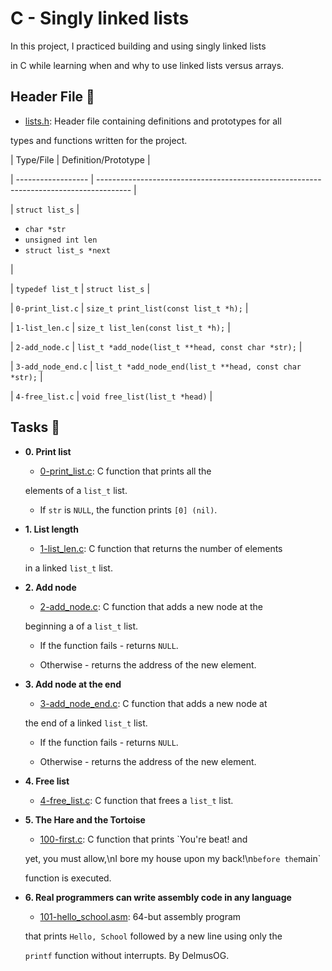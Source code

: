 # C - Singly linked lists



In this project, I practiced building and using singly linked lists

in C while learning when and why to use linked lists versus arrays.



## Header File :file_folder:



* [lists.h](./lists.h): Header file containing definitions and prototypes for all

types and functions written for the project.



| Type/File          | Definition/Prototype                                                                   |

| ------------------ | -------------------------------------------------------------------------------------- |

| `struct list_s`    | <ul><li>`char *str`</li><li>`unsigned int len`</li><li>`struct list_s *next`</li></ul> |

| `typedef list_t`   | `struct list_s`                                                                        |

| `0-print_list.c`   | `size_t print_list(const list_t *h);`                                                  |

| `1-list_len.c`     | `size_t list_len(const list_t *h);`                                                    |

| `2-add_node.c`     | `list_t *add_node(list_t **head, const char *str);`                                    |

| `3-add_node_end.c` | `list_t *add_node_end(list_t **head, const char *str);`                                |

| `4-free_list.c`    | `void free_list(list_t *head)`                                                         |



## Tasks :page_with_curl:



* **0. Print list**

  * [0-print_list.c](./0-print_list.c): C function that prints all the

  elements of a `list_t` list.

    * If `str` is `NULL`, the function prints `[0] (nil)`.



* **1. List length**

  * [1-list_len.c](./1-list_len.c): C function that returns the number of elements

  in a linked `list_t` list.



* **2. Add node**

  * [2-add_node.c](./2-add_node.c): C function that adds a new node at the

  beginning a of a `list_t` list.

    * If the function fails - returns `NULL`.

    * Otherwise - returns the address of the new element.



* **3. Add node at the end**

  * [3-add_node_end.c](./3-add_node_end.c): C function that adds a new node at

  the end of a linked `list_t` list.

    * If the function fails - returns `NULL`.

    * Otherwise - returns the address of the new element.



* **4. Free list**

  * [4-free_list.c](./4-free_list.c): C function that frees a `list_t` list.



* **5. The Hare and the Tortoise**

  * [100-first.c](./100-first.c): C function that prints `You're beat! and

  yet, you must allow,\nI bore my house upon my back!\n` before the `main`

  function is executed.



* **6. Real programmers can write assembly code in any language**

  * [101-hello_school.asm](./101-hello_school.asm): 64-but assembly program

  that prints `Hello, School` followed by a new line using only the

  `printf` function without interrupts.
By DelmusOG.
